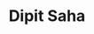 ---
order: 14

title: "Dipit Saha"

draft: false

bg_image: "images/backgrounds/page-title.jpg"

image: "images/executives/dipit-saha.jpg"

designation: "Executive"

contact:
  # contact item loop
  - name : "sdipit099@gmail.com"
    icon : "ti-email" # icon pack : https://themify.me/themify-icons
    link : "mailto:sdipit099@gmail.com"

  # contact item loop
  - name : "Dipit Saha"
    icon : "ti-facebook" # icon pack : https://themify.me/themify-icons
    link : "#"

  # contact item loop
  - name : "IEEE ID: "
    icon : "ti-world" # icon pack : https://themify.me/themify-icons
    link : "#"

# type
type: "executives"
---